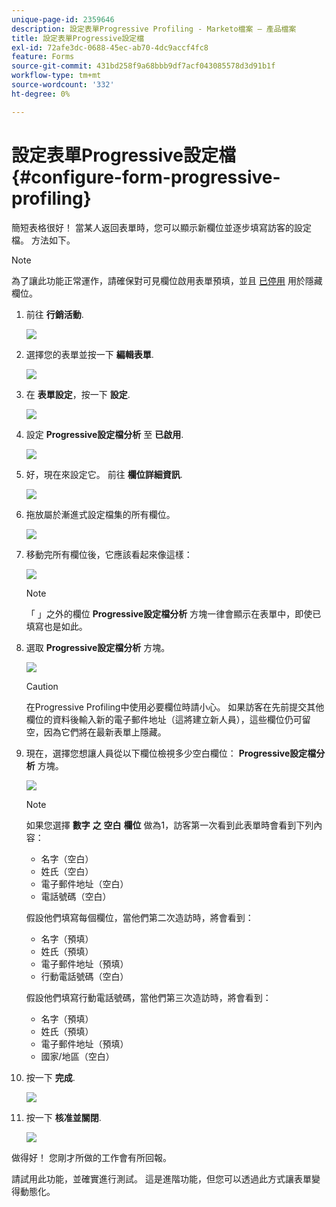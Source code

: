 ```yaml
---
unique-page-id: 2359646
description: 設定表單Progressive Profiling - Marketo檔案 — 產品檔案
title: 設定表單Progressive設定檔
exl-id: 72afe3dc-0688-45ec-ab70-4dc9accf4fc8
feature: Forms
source-git-commit: 431bd258f9a68bbb9df7acf043085578d3d91b1f
workflow-type: tm+mt
source-wordcount: '332'
ht-degree: 0%

---
```


# 設定表單Progressive設定檔 {#configure-form-progressive-profiling}

簡短表格很好！ 當某人返回表單時，您可以顯示新欄位並逐步填寫訪客的設定檔。 方法如下。

>[!NOTE]
>
>為了讓此功能正常運作，請確保對可見欄位啟用表單預填，並且 [已停用](/help/marketo/product-docs/demand-generation/forms/form-fields/disable-pre-fill-for-a-form-field.md) 用於隱藏欄位。

1. 前往 **行銷活動**.

   ![](assets/ma-1.png)

1. 選擇您的表單並按一下 **編輯表單**.

   ![](assets/image2014-9-15-12-3a31-3a20.png)

1. 在 **表單設定**，按一下 **設定**.

   ![](assets/image2014-9-15-12-3a31-3a29.png)

1. 設定 **Progressive設定檔分析** 至 **已啟用**.

   ![](assets/image2014-9-15-12-3a31-3a47.png)

1. 好，現在來設定它。 前往 **欄位詳細資訊**.

   ![](assets/image2014-9-15-12-3a31-3a55.png)

1. 拖放屬於漸進式設定檔集的所有欄位。

   ![](assets/image2014-9-15-12-3a32-3a3.png)

1. 移動完所有欄位後，它應該看起來像這樣：

   ![](assets/image2014-9-15-12-3a32-3a12.png)

   >[!NOTE]
   >
   >「 」之外的欄位 **Progressive設定檔分析** 方塊一律會顯示在表單中，即使已填寫也是如此。

1. 選取 **Progressive設定檔分析** 方塊。

   ![](assets/image2014-9-15-12-3a32-3a19.png)

   >[!CAUTION]
   >
   >在Progressive Profiling中使用必要欄位時請小心。 如果訪客在先前提交其他欄位的資料後輸入新的電子郵件地址（這將建立新人員），這些欄位仍可留空，因為它們將在最新表單上隱藏。

1. 現在，選擇您想讓人員從以下欄位檢視多少空白欄位： **Progressive設定檔分析** 方塊。

   ![](assets/image2014-9-15-12-3a32-3a26.png)

   >[!NOTE]
   >
   >如果您選擇 **數字** **之** **空白** **欄位** 做為1，訪客第一次看到此表單時會看到下列內容：
   >
   >* 名字（空白）
   >* 姓氏（空白）
   >* 電子郵件地址（空白）
   >* 電話號碼（空白）
   >
   >假設他們填寫每個欄位，當他們第二次造訪時，將會看到：
   >
   >* 名字（預填）
   >* 姓氏（預填）
   >* 電子郵件地址（預填）
   >* 行動電話號碼（空白）
   >
   >假設他們填寫行動電話號碼，當他們第三次造訪時，將會看到：
   >
   >* 名字（預填）
   >* 姓氏（預填）
   >* 電子郵件地址（預填）
   >* 國家/地區（空白）

1. 按一下 **完成**.

   ![](assets/image2014-9-15-12-3a33-3a35.png)

1. 按一下 **核准並關閉**.

   ![](assets/image2014-9-15-12-3a33-3a45.png)

做得好！ 您剛才所做的工作會有所回報。

請試用此功能，並確實進行測試。 這是進階功能，但您可以透過此方式讓表單變得動態化。
